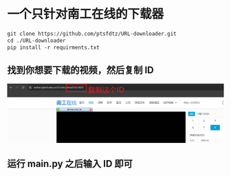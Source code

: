 # 一个只针对南工在线的下载器

```
git clone https://github.com/ptsfdtz/URL-downloader.git
cd ./URL-downloader
pip install -r requirments.txt
```

## 找到你想要下载的视频，然后复制 ID

![复制链接中的ID](image/README/教程.png)

## 运行 main.py 之后输入 ID 即可
